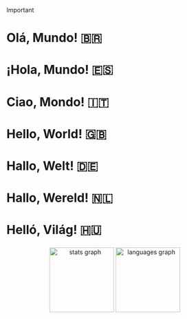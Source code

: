 > [!IMPORTANT]
> # <b>Olá, Mundo!</b> 🇧🇷
> # <b>¡Hola, Mundo!</b> 🇪🇸
> # <b>Ciao, Mondo!</b> 🇮🇹
> # <b>Hello, World!</b> 🇬🇧
> # <b>Hallo, Welt!</b> 🇩🇪
> # <b>Hallo, Wereld!</b> 🇳🇱
> # <b>Helló, Világ!</b> 🇭🇺

###

<div align="center">
  <img src="https://github-readme-stats.vercel.app/api?username=evatoj&hide_title=false&hide_rank=false&show_icons=true&include_all_commits=true&count_private=true&disable_animations=false&theme=dracula&locale=en&hide_border=false" height="150" alt="stats graph"  />
  <img src="https://github-readme-stats.vercel.app/api/top-langs?username=evatoj&locale=en&hide_title=false&layout=compact&card_width=320&langs_count=5&theme=dracula&hide_border=false" height="150" alt="languages graph"  />
</div>
